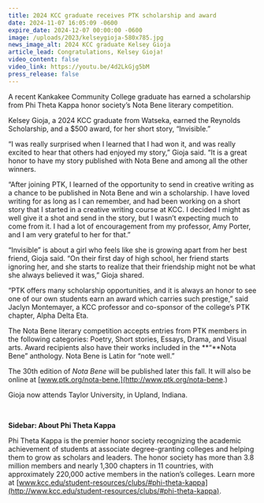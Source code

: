 ```yaml
---
title: 2024 KCC graduate receives PTK scholarship and award
date: 2024-11-07 16:05:09 -0600
expire_date: 2024-12-07 00:00:00 -0600
image: /uploads/2023/kelseygioja-580x785.jpg
news_image_alt: 2024 KCC graduate Kelsey Gioja
article_lead: Congratulations, Kelsey Gioja!
video_content: false
video_link: https://youtu.be/4d2LkGjg5bM
press_release: false
---
```

A recent Kankakee Community College graduate has earned a scholarship from Phi Theta Kappa honor society’s Nota Bene literary competition.

Kelsey Gioja, a 2024 KCC graduate from Watseka, earned the Reynolds Scholarship, and a $500 award, for her short story, “Invisible.”

“I was really surprised when I learned that I had won it, and was really excited to hear that others had enjoyed my story,” Gioja said. “It is a great honor to have my story published with Nota Bene and among all the other winners.

“After joining PTK, I learned of the opportunity to send in creative writing as a chance to be published in Nota Bene and win a scholarship. I have loved writing for as long as I can remember, and had been working on a short story that I started in a creative writing course at KCC. I decided I might as well give it a shot and send in the story, but I wasn’t expecting much to come from it. I had a lot of encouragement from my professor, Amy Porter, and I am very grateful to her for that.”

“Invisible” is about a girl who feels like she is growing apart from her best friend, Gioja said. “On their first day of high school, her friend starts ignoring her, and she starts to realize that their friendship might not be what she always believed it was,” Gioja shared.

“PTK offers many scholarship opportunities, and it is always an honor to see one of our own students earn an award which carries such prestige,” said Jaclyn Montemayer, a KCC professor and co-sponsor of the college’s PTK chapter, Alpha Delta Eta.

The Nota Bene literary competition accepts entries from PTK members in the following categories: Poetry, Short stories, Essays, Drama, and Visual arts. Award recipients also have their works included in the **“**Nota Bene” anthology. Nota Bene is Latin for “note well.”

The 30th edition of *Nota Bene* will be published later this fall. It will also be online at [www.ptk.org/nota-bene.](http://www.ptk.org/nota-bene.)

Gioja now attends Taylor University, in Upland, Indiana.

&nbsp;

**Sidebar: About Phi Theta Kappa**

Phi Theta Kappa is the premier honor society recognizing the academic achievement of students at associate degree-granting colleges and helping them to grow as scholars and leaders. The honor society has more than 3.8 million members and nearly 1,300 chapters in 11 countries, with approximately 220,000 active members in the nation’s colleges. Learn more at [www.kcc.edu/student-resources/clubs/#phi-theta-kappa](http://www.kcc.edu/student-resources/clubs/#phi-theta-kappa).
